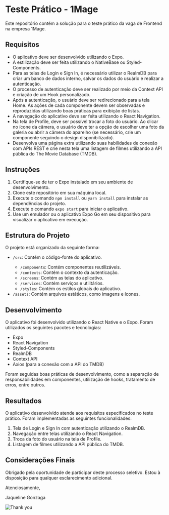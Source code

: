 <!DOCTYPE html>
<html>
<head>
  <meta charset="UTF-8">
</head>
<body>
<h1>Teste Prático - 1Mage</h1>
<p>Este repositório contém a solução para o teste prático da vaga de Frontend na empresa 1Mage.</p>
<h2>Requisitos</h2>
<ul>
  <li>O aplicativo deve ser desenvolvido utilizando o Expo.</li>
  <li>A estilização deve ser feita utilizando o NativeBase ou Styled-Components.</li>
  <li>Para as telas de Login e Sign In, é necessário utilizar o RealmDB para criar um banco de dados interno, salvar os dados do usuário e realizar a autenticação.</li>
  <li>O processo de autenticação deve ser realizado por meio da Context API e criação de um Hook personalizado.</li>
  <li>Após a autenticação, o usuário deve ser redirecionado para a tela Home. As ações de cada componente devem ser observadas e reproduzidas utilizando boas práticas para exibição de listas.</li>
  <li>A navegação do aplicativo deve ser feita utilizando o React Navigation.</li>
  <li>Na tela de Profile, deve ser possível trocar a foto do usuário. Ao clicar no ícone da câmera, o usuário deve ter a opção de escolher uma foto da galeria ou abrir a câmera do aparelho (se necessário, crie um componente seguindo o design disponibilizado).</li>
  <li>Desenvolva uma página extra utilizando suas habilidades de conexão com APIs REST e crie nesta tela uma listagem de filmes utilizando a API pública do The Movie Database (TMDB).</li>
</ul>
<h2>Instruções</h2>
<ol>
  <li>Certifique-se de ter o Expo instalado em seu ambiente de desenvolvimento.</li>
  <li>Clone este repositório em sua máquina local.</li>
  <li>Execute o comando <code>npm install</code> ou <code>yarn install</code> para instalar as dependências do projeto.</li>
  <li>Execute o comando <code>expo start</code> para iniciar o aplicativo.</li>
  <li>Use um emulador ou o aplicativo Expo Go em seu dispositivo para visualizar o aplicativo em execução.</li>
</ol>
<h2>Estrutura do Projeto</h2>
<p>O projeto está organizado da seguinte forma:</p>
<ul>
  <li><code>/src</code>: Contém o código-fonte do aplicativo.</li>
  <ul>
    <li><code>/components</code>: Contém componentes reutilizáveis.</li>
    <li><code>/contexts</code>: Contém o contexto da autenticação.</li>
    <li><code>/screens</code>: Contém as telas do aplicativo.</li>
    <li><code>/services</code>: Contém serviços e utilitários.</li>
    <li><code>/styles</code>: Contém os estilos globais do aplicativo.</li>
  </ul>
  <li><code>/assets</code>: Contém arquivos estáticos, como imagens e ícones.</li>
</ul>
<h2>Desenvolvimento</h2>
<p>O aplicativo foi desenvolvido utilizando o React Native e o Expo. Foram utilizados os seguintes pacotes e tecnologias:</p>
<ul>
  <li>Expo</li>
  <li>React Navigation</li>
  <li>Styled-Components</li>
  <li>RealmDB</li>
  <li>Context API</li>
  <li>Axios (para a conexão com a API do TMDB)</li>
</ul>
<p>Foram seguidas boas práticas de desenvolvimento, como a separação de responsabilidades em componentes, utilização de hooks, tratamento de erros, entre outros.</p>
<h2>Resultados</h2>
<p>O aplicativo desenvolvido atende aos requisitos especificados no teste prático. Foram implementadas as seguintes funcionalidades:</p>
<ol>
  <li>Tela de Login e Sign In com autenticação utilizando o RealmDB.</li>
  <li>Navegação entre telas utilizando o React Navigation.</li>
  <li>Troca da foto do usuário na tela de Profile.</li>
  <li>Listagem de filmes utilizando a API pública do TMDB.</li>
</ol>
<h2>Considerações Finais</h2>
<p>Obrigado pela oportunidade de participar deste processo seletivo. Estou à disposição para qualquer esclarecimento adicional.</p>
<p>Atenciosamente,</p>
<p>Jaqueline Gonzaga</p>
  <img src="https://media.giphy.com/media/3oKIPnAiaMCws8nOsE/giphy.gif" alt="Thank you">
</body>
</html>
